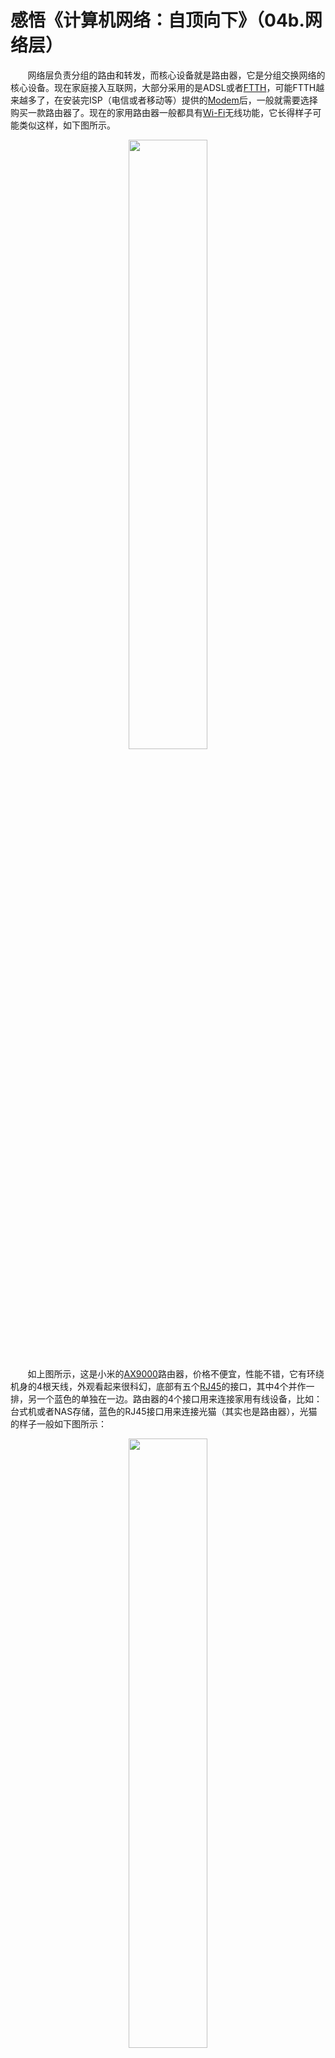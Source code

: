 # 感悟《计算机网络：自顶向下》（04b.网络层）

&nbsp;&nbsp;&nbsp;&nbsp;&nbsp;&nbsp;&nbsp;网络层负责分组的路由和转发，而核心设备就是路由器，它是分组交换网络的核心设备。现在家庭接入互联网，大部分采用的是ADSL或者[FTTH](https://baike.baidu.com/item/FTTH)，可能FTTH越来越多了，在安装完ISP（电信或者移动等）提供的[Modem](https://baike.baidu.com/item/调制解调器)后，一般就需要选择购买一款路由器了。现在的家用路由器一般都具有[Wi-Fi](https://baike.baidu.com/item/Wi-Fi)无线功能，它长得样子可能类似这样，如下图所示。

<center>
<img src="https://weipeng2k.github.io/hot-wind/resources/computer-network/ip-xiaomi-ax9000.jpg" width="50%">
</center>

&nbsp;&nbsp;&nbsp;&nbsp;&nbsp;&nbsp;&nbsp;如上图所示，这是小米的[AX9000](https://www.mi.com/mirouter/ax9000)路由器，价格不便宜，性能不错，它有环绕机身的4根天线，外观看起来很科幻，底部有五个[RJ45](https://baike.baidu.com/item/RJ45/3401007)的接口，其中4个并作一排，另一个蓝色的单独在一边。路由器的4个接口用来连接家用有线设备，比如：台式机或者NAS存储，蓝色的RJ45接口用来连接光猫（其实也是路由器），光猫的样子一般如下图所示：

<center>
<img src="https://weipeng2k.github.io/hot-wind/resources/computer-network/ip-modem.jpg" width="50%">
</center>

&nbsp;&nbsp;&nbsp;&nbsp;&nbsp;&nbsp;&nbsp;如上图所示，一个光猫一般会有许多不同的接口，除了DC电源接口，比较特殊的就是光纤接口（或者电话线的[RJ11](https://baike.baidu.com/item/RJ11)接口），图中蓝黄色的线就是光纤，而它连接的就是光纤接口，剩下的RJ45接口就是Modem提供的接口。光猫一般也是一个路由器，所以通过RJ45接口连接的设备也会被分配IP地址，无论它连着主机或另一个路由器，现实中光猫的RJ45接口一般就只连接到家中自费购买的路由器上。

&nbsp;&nbsp;&nbsp;&nbsp;&nbsp;&nbsp;&nbsp;这样看来，从家里任意一台连接到路由器的设备访问外网，至少会经历两跳（HOP），第一跳是本地主机到路由器，第二跳是路由器到光猫，然后光猫最终从光纤发射信号。我们可以通过`traceroute`命令来看一下分组的路由情况，执行过程如下图所示：

<center>
<img src="https://weipeng2k.github.io/hot-wind/resources/computer-network/ip-traceroute-taobao.jpg" width="90%">
</center>

&nbsp;&nbsp;&nbsp;&nbsp;&nbsp;&nbsp;&nbsp;如上图所示，`traceroute -m 3 www.taobao.com`命令可以对分组路由执行跟踪，通过设置IP分组中TTL为3来尝试在一个端点跟踪向外的3次分组跳跃，并将跳跃的路径输出。在本示例中，尝试对`www.taobao.com`进行跟踪，第一跳是本机到路由器，第二跳是路由器到光猫（`192.168.1.1`），第三跳是住宅的光猫设备到杭州市余杭区城域网的网络设备（`183.128.118.129`），当然，如果taobao没有垮掉，经历若干次分组跳跃，分组最终会抵达`taobao.com`的`www`服务器。

&nbsp;&nbsp;&nbsp;&nbsp;&nbsp;&nbsp;&nbsp;可以看到从家中任意的一次对外访问，都要做一次无谓的跳跃，如果光猫能够让ISP放开，家庭能够在市场上自由选择购买喜爱的光猫产品，这样每家每户除了省掉这多余的一跳以外，还能节省不少线材和能耗。另外在现有拓扑关系中，就算你家的路由器再强，但如果光猫性能孱弱，也是不利于发挥性能的，同时也要注意光猫和路由器之间的连接线材，至少是5E类级别及其以上的千兆网线，短板往往存在于不经意间。

## 基本构成

&nbsp;&nbsp;&nbsp;&nbsp;&nbsp;&nbsp;&nbsp;在主机发起网络请求之前，操作系统协议栈程序会根据目标IP计算路由策略，通过目标IP找到网关（Gateway）进行路由，本机的网卡（Netif）会与对应的网关相连，在类UNIX系统中，可以通过`netstat`命令查看本机的路由信息。

<center>
<img src="https://weipeng2k.github.io/hot-wind/resources/computer-network/ip-netstat-rn.jpg" width="80%">
</center>

&nbsp;&nbsp;&nbsp;&nbsp;&nbsp;&nbsp;&nbsp;如上图所示，使用`netstat -rn`，查看当前系统的路由表，可以看到Destination目标一栏中，`default`默认网关的IP是`192.168.31.1`，这正是路由器的IP。在访问外网时，比如：访问`taobao.com`的主机，其IP在本机的路由表目标一栏中找不到，则会选择将分组路由到默认网关。

&nbsp;&nbsp;&nbsp;&nbsp;&nbsp;&nbsp;&nbsp;分组中目标IP地址依旧是`taobao.com`的主机IP地址，但是包含分组的以太网帧，其目标MAC地址是默认网关也就是`192.168.31.1`的MAC地址。在子网中，根据IP地址查询MAC地址的服务叫做ARP服务，这里的细节在后续介绍到数据链路层时在详细展开。

> 关于ARP服务，可以通过[《JavaNetwork's ARP与pcap4j》](https://zhuanlan.zhihu.com/p/672488936)进一步了解。

&nbsp;&nbsp;&nbsp;&nbsp;&nbsp;&nbsp;&nbsp;路由器包含两个模块，包转发模块和端口模块，如下图所示：

<center>
<img src="https://weipeng2k.github.io/hot-wind/resources/computer-network/ip-router-component.jpg" width="70%">
</center>

&nbsp;&nbsp;&nbsp;&nbsp;&nbsp;&nbsp;&nbsp;路由器的端口模块支持多种通信接口，比如：ADSL、FTTH以及以太网等。有些接口可以连接到外部互联网，比如：ADSL、FTTH、Cable或者以太网的RJ45，有些接口则提供给子网设备进行接入，比如：提供Wi-Fi的WLAN或者以太网的RJ45。路由器的端口模块有连接到上游网络设备的接口，也有连接内部子网设备的接口，从角色上看，路由器本质就是一个完成上传下达的中转节点。

&nbsp;&nbsp;&nbsp;&nbsp;&nbsp;&nbsp;&nbsp;路由器内部有路由表，路由表包含了若干的路由规则，路由规则记录了目标地址，与之匹配网关（路由器或者主机，其实就是一个分组交换设备）的IP地址，以及路由器通过哪个接口与之（网关）相连。路由匹配的状态数据，也就是路由表有了，路由端口的设备也通过接口联通了，接下来就可以介绍路由器的运行机制。

## 运行机制

&nbsp;&nbsp;&nbsp;&nbsp;&nbsp;&nbsp;&nbsp;主机节点、交换机、路由器和光猫通过网线连接起来，这里提到了交换机，它是工作在数据链路层的设备，主要用来连接子网中所有的网络设备，一般来说路由器也会作为一台主机设备连接到交换机上，只是路由器会同时有一根线连接到了子网外部的设备，比如：光猫。现在的路由器基本都具备交换机的功能，所以它们是可以放到一起的，但是在介绍路由器运行机制时，还是需要将它们分开，至于交换机，将会在数据链路层进行介绍，在这里只用知道它是用来完成子网中任意两个设备之间进行通信的。

&nbsp;&nbsp;&nbsp;&nbsp;&nbsp;&nbsp;&nbsp;从主机节点发起一个对外部网络的请求，比如：打开浏览器访问`www.taobao.com`，这些设备连接的拓扑以及在拓扑上的请求顺序如下图所示：

<center>
<img src="https://weipeng2k.github.io/hot-wind/resources/computer-network/ip-router-work.jpg" width="60%">
</center>

&nbsp;&nbsp;&nbsp;&nbsp;&nbsp;&nbsp;&nbsp;如上图所示，根据编号顺序，从访问方向，参与设备以及详细执行过程几个方面进行说明，其中涉及到交换机的部分会做简要介绍，如下表所示：

|序号|访问方向|参与设备|执行过程|
|----|----|----|----|
|1|主机节点出|主机节点、交换机、路由器|主机节点根据域名`www.taobao.com`发起DNS解析，在操作系统启动时，会获取到DNS服务端的IP地址，一般来说它会部署在路由器上。主机节点的DNS解析通过交换机向路由器发起请求，主机节点获得`www.taobao.com`对应的IP地址。<br>获得的IP地址结合本机的路由表进行路由计算，得到目标网关是路由器，再根据路由器的IP进行ARP查询获取路由器IP的MAC地址。一般来说交换机的端口没有分配MAC地址，是以连接到接口上的分组交换设备MAC地址为主的。<br>构造好以太网帧，其中目标MAC地址是路由器的MAC地址，而以太网帧中包含IP分组中的目标IP地址是先前经过DNS解析出来的IP地址，IP分组中包含的TCP报文目标端口是80，而报文内容是HTTP请求体。|
|2|交换机出|交换机、路由器|交换机根据以太网帧中的目标MAC地址查得路由器连接的端口，然后将以太网帧转发到对应端口，完成数据传输。<br>路由器收到以太网帧，进行目标MAC地址核对，如果不是发给它的，则丢弃。拆开IP分组，根据目标IP地址进行路由计算，得知需要发送给光猫（路由器）。|
|3|路由器出|路由器、光猫|路由器将以太网帧的头部，包括来源和目标MAC地址丢弃，将内容装到新的帧中，来源MAC地址是路由器的MAC地址，而目标MAC地址是光猫，至于怎么知道光猫的MAC地址，还是需要依靠ARP查询。<br>路由器将以太网帧发送给光猫。|
|4|光猫出|光猫|光猫收到以太网帧，进行目标MAC地址匹配，然后再依据其中IP分组中目标IP地址进行路由计算，得到需要使用光纤接口进行发送数据。<br>光猫将比特数据进行调制编码，转换为光信号，发送之。<br>光猫收到光信号，进行解调，转换为比特数据，然后再将比特数据转换为分组，IP分组中的目标IP是子网中的主机节点IP，经过路由计算，需要将分组发送给路由器。|
|5|路由器出|光猫、路由器、主机节点|光猫将分组发送给路由器，路由器将以太网帧进行目标比对，通过后再获取分组中的目标IP。<br>根据目标IP进行ARP转换，通过交换机广播后，路由器得知主机节点的MAC地址。<br>使用主机节点的MAC地址作为目标MAC地址，重新构建以太网帧，并发送到交换机。|
|6|交换机出|交换机、主机节点|交换机根据以太网帧中的目标MAC地址，通过交换机内部的对应表得到该MAC地址的设备处于哪个端口。<br>将以太网帧数据发往对应端口，主机节点收到数据。|

&nbsp;&nbsp;&nbsp;&nbsp;&nbsp;&nbsp;&nbsp;可以看到，一次普通的HTTP请求和应答，竟然如此的复杂，上述过程中还有很多细节没有展开，但是分组交换网络这种接收、存储、处理和转发的模式应该能看的很清楚。对于路由器而言，端口模块将请求收进来，转发模块会根据目标IP地址，结合自身的路由表进行计算，得到需要派发的接口，然后再委托端口模块调用驱动，将数据透过对应接口（硬件）发送出去，这些动作其实都是有开销和耗时的，与一次RPC网络调用很相似，因此，减少一个路由节点，长时间看，能效提升还是很大的。

&nbsp;&nbsp;&nbsp;&nbsp;&nbsp;&nbsp;&nbsp;路由器端口模块中的以太网接口，不仅会分配IP地址，还具有MAC地址，这点与交换机不同，交换机的以太网接口没有MAC地址，它是跟着连接到交换机的设备MAC地址一致的。具备MAC地址，就是一个能够被链路层标识的点，这样看来，路由器和主机没有多少区别，只是它的工作更为专注，收到分组后，进行路由转发而已。路由器是IP网络中的重要参与者，交换机只是将进来的以太网帧进行转发。

> 关于交换机的详细内容，到数据链路层再谈。

&nbsp;&nbsp;&nbsp;&nbsp;&nbsp;&nbsp;&nbsp;路由器在进行路由计算时，会忽略主机号部分，只匹配网络号部分，路由表示例如下图所示：

<center>
<img src="https://weipeng2k.github.io/hot-wind/resources/computer-network/ip-router-table.jpg" width="70%">
</center>

&nbsp;&nbsp;&nbsp;&nbsp;&nbsp;&nbsp;&nbsp;如上图所示，子网掩码表示匹配目标地址需要比对的比特数量，比如：`255.255.255.0`，代表需要比对前`24`个比特，也可以看到路由规则对应的目标地址是`192.168.1.0`。网关和接口表示需要转发的目标，一般接口常见的是本地网卡`localhost0`或者本机的无线网卡`en0`等，它们对应了硬件（或者虚拟硬件），具有调制和解调的能力，能够将比特变为电信号，或者反过来。网关是接口连接的目标，图中`e1`接口连接的就是一个分组交换设备，IP是`192.0.2.1`，一般这个设备对应的就是路由器。

&nbsp;&nbsp;&nbsp;&nbsp;&nbsp;&nbsp;&nbsp;路由计算策略一般遵循如下步骤：

1. 先按照子网掩码位数最多的目标地址进行匹配；
2. 减少子网掩码的位数再尝试匹配，不断重复步骤2；
3. 如果目标地址中没有与之匹配的项目，则返回默认规则。

> 默认路由规则一般对应的是`0.0.0.0`（或`default`）的目标地址

&nbsp;&nbsp;&nbsp;&nbsp;&nbsp;&nbsp;&nbsp;举个例子，如果分组的目标IP地址是`192.168.1.4`，首先匹配`255.255.255.255`子网掩码对应的目标地址`10.10.1.101`，结果是不匹配；其次匹配`255.255.255.0`子网掩码对应的目标地址，`192.168.1.0`，也就是子网号为`192.168.1`的目标地址与之匹配，匹配成功，返回对应的路由规则。端口模块随后会使用接口`e3`将分组发送出去。

&nbsp;&nbsp;&nbsp;&nbsp;&nbsp;&nbsp;&nbsp;如果分组的目标IP地址是`192.192.192.192`，最终经过路由计算会匹配到默认规则，也就是`0.0.0.0`，将分组发往`192.0.2.1`，委托它（路由器）将分组数据送到目标IP为`192.192.192.192`的分组交换设备。如果路由计算出的路由规则，其网关为空或者是MAC地址，则代表目标IP已经处于当前路由器所管理的子网中，数据到站了，按照目标MAC进行转发即可。

&nbsp;&nbsp;&nbsp;&nbsp;&nbsp;&nbsp;&nbsp;从上述路由器的运作过程可以看出，路由器就相当于一台会进行分组转发的主机，其实本质上它就是一台主机，上面运行着一个Linux，在Linux上面运行着路由器程序而已，这个程序使用的协议栈和普通主机使用的协议栈没有多少区别，功能都是类似的，只是这个程序能够驱动多个端口以及操纵属于它的硬件设备，比如：`Wi-Fi`天线等，它的执行过程如下图所示：

<center>
<img src="https://weipeng2k.github.io/hot-wind/resources/computer-network/ip-router-route.jpg" width="25%">
</center>

&nbsp;&nbsp;&nbsp;&nbsp;&nbsp;&nbsp;&nbsp;如上图所示，从以太网接口收到帧，判断是发给自己（也就是路由器）的后，丢弃掉MAC头部，然后从IP分组中拿出目标IP，依据本地路由表进行计算，匹配到合适的路由规则，委托端口模块将数据转发到与路由规则中接口相连的网关上。

&nbsp;&nbsp;&nbsp;&nbsp;&nbsp;&nbsp;&nbsp;端口模块接收到IP分组以及路由计算得出的路由规则，就开始转发工作，该工作执行过程如下图所示：

<center>
<img src="https://weipeng2k.github.io/hot-wind/resources/computer-network/ip-router-redirect.jpg" width="25%">
</center>

&nbsp;&nbsp;&nbsp;&nbsp;&nbsp;&nbsp;&nbsp;如上图所示，选择路由规则中的接口，将IP分组中的TTL作修改（一般来说是减1），再根据接口MTU进行IP分片，然后再将分片后的IP分组按照接口类型（或者说数据链路层媒介）进行数据转发。这里按照MTU进行分片的原因是IP分组毕竟要跑在具体的承载网技术上，比如：以太网，如果接口是RJ45，也就是以太网，那就要求待转发的IP分组载荷不超过以太网帧的最大要求。分片后的IP分组就可以按照接口类型进行数据转发了，如果是以太网，那就加上以太网的头部以及结束帧，按照以太网帧的形式进行调制，将调制后的电信号从接口发送出去。

> 这个过程本质上是将IP分组装进以太网帧的数据部分，然后委托以太网进行传输，因为IP协议没有传输数据的能力。

&nbsp;&nbsp;&nbsp;&nbsp;&nbsp;&nbsp;&nbsp;回过头来看一下路由表，前面提到在一个分组交换设备中，保存有两个状态，一个是IP地址，另一个就是路由表。互联网中存在大量的路由器，路由器之间独立维护路由表，在一个路由器内部，路由表的维护也是同分组转发操作是相互独立的。相互连接的路由器要感知到彼此的存在，才能完成分组路由工作，路由表的维护工作可以由人工或者路由协议机制，比如：[RIP](https://baike.baidu.com/item/路由信息协议/2707187)、[OSPF](https://baike.baidu.com/item/组播扩展OSPF)或者[BGP](https://baike.baidu.com/item/边界网关协议)协议，它们是如何让路由器达成共识，接下来会进行介绍。

&nbsp;&nbsp;&nbsp;&nbsp;&nbsp;&nbsp;&nbsp;路由器还具备路由规则的聚合与拆分功能，比如：路由器中有三个规则，分别涉及到三个子网，`10.10.1.0/24`，`10.10.2.0/24`和`10.10.3.0/24`，这三个规则的网关如果一样，那么就可以进行聚合，即聚合成`10.10.0.0/16`一条路由规则，目的就是为了减少路由规则，节约资源，提升判断的效率。拆分是针对一个子网中的单个主机，如果子网中存在多个主机，那么可以按照子网掩码`255.255.255.255`的形式增加一条针对具体主机的路由规则（多台主机会有多条），它的网关可以使用这台主机的MAC地址，这样在子网内部主机互访时，就变得高效许多。

## 达成共识

&nbsp;&nbsp;&nbsp;&nbsp;&nbsp;&nbsp;&nbsp;Internet上存在大量的路由器，各个路由器下有规模不一的子网，通过聚合后，有大约几十万个子网。相邻两点的路由器需要进行路由信息（或者路由表）交换，不相邻的则不必交换，因为只有通过交换路由信息，一台路由器才能对自己所处的位置有明确的认识，有了认识后才可以实现路由计算。

&nbsp;&nbsp;&nbsp;&nbsp;&nbsp;&nbsp;&nbsp;RIP协议用来实现路由器之间的路由信息交换，该协议的实现一般基于UDP协议，端口在520，用来完成数据传输。交换的内容是当前路由器的路由表，路由器运行时会广播请求，收到请求的路由器会单播回复该路由器自己的路由表，而发起广播的路由器会将收到的路由表做好处理并加入到自己的路由表中。这样如果当前路由器收到一个分组，其目标IP地址属于另一个路由器所管理的，那么通过路由计算，因为本地路由表已经更新，这就可以得到路由规则，从而完成路由转发工作。

> 一般每隔30秒会进行一次路由信息交换。

&nbsp;&nbsp;&nbsp;&nbsp;&nbsp;&nbsp;&nbsp;如果按照RIP的运作方式，最终互联网上的任意路由器节点都会具备全量的路由信息。路由器拥有全量的路由信息这显然不现实，因此将网络（子网）按照自治区的方式进行划分，路由信息的交换只发生在自治区的部分路由器上。可以分为自治区之间的协议和自治区内的协议，而自治区之间的路由交换协议就是BGP，边界网关协议。

&nbsp;&nbsp;&nbsp;&nbsp;&nbsp;&nbsp;&nbsp;BGP协议分为两种：eBGP和iBGP。eBGP，即externalBGP，目的是收集内部子网可达信息，通过eBGP告知其他自治区。iBGP，即internalBGP，任务是通知自治区内部收到的可达信息。

<center>
<img src="https://weipeng2k.github.io/hot-wind/resources/computer-network/ip-bgp.jpg" width="60%">
</center>

&nbsp;&nbsp;&nbsp;&nbsp;&nbsp;&nbsp;&nbsp;如上图所示，eBGP收集内部子网信息，然后做好聚集，将信息给到另一个自治区的边界网关，表示如果有分组要发给这些子网，可以由我来路由。收到信息的边界网关，通过iBGP将信息分发给自治区内的路由器，表示如果有分组要发给这些子网，可以来交给我路由。这样两个边界网关就完成了路由信息交换，自治区之间更大规模的子网信息就能达成共识。

&nbsp;&nbsp;&nbsp;&nbsp;&nbsp;&nbsp;&nbsp;互联网中一个个路由器如同夜晚大洋中的一座座灯塔，相邻的彼此感知到对方的存在，而传输的分组如同一艘艘小船，它们向最近的灯塔诉说自己的目的地，而身边的灯塔总会告诉它该怎样去往下一个灯塔，纵使小船需要跨过整个海洋，借助灯塔们的接力，它也能轻松做到。
